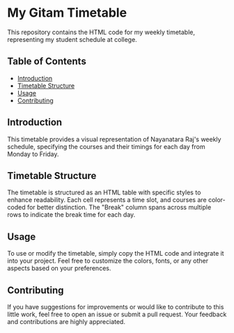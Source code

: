 # My Gitam Timetable

This repository contains the HTML code for my weekly timetable, representing my student schedule at college.

## Table of Contents

- [Introduction](#introduction)
- [Timetable Structure](#timetable-structure)
- [Usage](#usage)
- [Contributing](#contributing)

## Introduction

This timetable provides a visual representation of Nayanatara Raj's weekly schedule, specifying the courses and their timings for each day from Monday to Friday.

## Timetable Structure

The timetable is structured as an HTML table with specific styles to enhance readability. Each cell represents a time slot, and courses are color-coded for better distinction. The "Break" column spans across multiple rows to indicate the break time for each day.

## Usage

To use or modify the timetable, simply copy the HTML code and integrate it into your project. Feel free to customize the colors, fonts, or any other aspects based on your preferences.

## Contributing

If you have suggestions for improvements or would like to contribute to this little work, feel free to open an issue or submit a pull request. Your feedback and contributions are highly appreciated.



